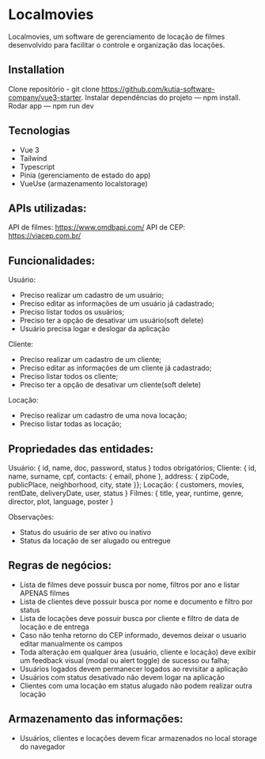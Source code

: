 # Localmovies
Localmovies, um software de gerenciamento de locação de filmes desenvolvido para facilitar o controle e organização das locações.

## Installation
Clone repositório - git clone https://github.com/kutia-software-company/vue3-starter.
Instalar dependências do projeto — npm install.
Rodar app — npm run dev

## Tecnologias
- Vue 3
- Tailwind
- Typescript
- Pinia (gerenciamento de estado do app)
- VueUse (armazenamento localstorage)

## APIs utilizadas:

API de filmes: https://www.omdbapi.com/
API de CEP: https://viacep.com.br/

## Funcionalidades:

Usuário:
 - Preciso realizar um cadastro de um usuário;
 - Preciso editar as informações de um usuário já cadastrado;
 - Preciso listar todos os usuários;
 - Preciso ter a opção de desativar um usuário(soft delete)
 - Usuário precisa logar e deslogar da aplicação

Cliente:
 - Preciso realizar um cadastro de um cliente;
 - Preciso editar as informações de um cliente já cadastrado;
 - Preciso listar todos os cliente;
 - Preciso ter a opção de desativar um cliente(soft delete)

Locação:
 - Preciso realizar um cadastro de uma nova locação;
 - Preciso listar todas as locação;

## Propriedades das entidades:

Usuário: { id, name, doc, password, status } todos obrigatórios;
Cliente: { id, name, surname, cpf, contacts: { email, phone }, address: { zipCode, publicPlace, neighborhood, city, state }};
Locação: { customers, movies, rentDate, deliveryDate, user, status }
Filmes: { title, year, runtime, genre, director, plot, language, poster }

Observações:
 - Status do usuário de ser ativo ou inativo
 - Status da locação de ser alugado ou entregue

## Regras de negócios:

- Lista de filmes deve possuir busca por nome, filtros por ano e listar APENAS filmes
- Lista de clientes deve possuir busca por nome e documento e filtro por status
- Lista de locações deve possuir busca por cliente e filtro de data de locação e de entrega
- Caso não tenha retorno do CEP informado, devemos deixar o usuario editar manualmente os campos
- Toda alteração em qualquer área (usuário, cliente e locação) deve exibir um feedback visual (modal ou alert toggle) de sucesso ou falha;
- Usuários logados devem permanecer logados ao revisitar a aplicação
- Usuários com status desativado não devem logar na aplicação
- Clientes com uma locação em status alugado não podem realizar outra locação

## Armazenamento das informações:

- Usuários, clientes e locações devem ficar armazenados no local storage do navegador


